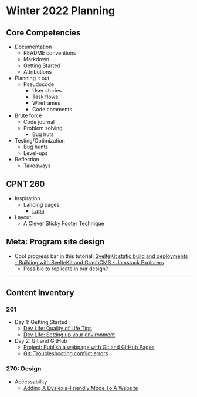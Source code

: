 # Winter 2022 Planning

## Core Competencies
- Documentation
    - README conventions
    - Markdown
    - Getting Started
    - Attributions
- Planning it out
    - Pseudocode
        - User stories
        - Task flows
        - Wireframes
        - Code comments
- Brute force
    - Code journal
    - Problem solving
        - Bug huts
- Testing/Optimization
    - Bug hunts
    - Level-ups
- Reflection 
    - Takeaways

## CPNT 260
- Inspiration
    - Landing pages
        - [Lapa](https://www.lapa.ninja/)
- Layout
    - [A Clever Sticky Footer Technique](https://css-tricks.com/a-clever-sticky-footer-technique/)

## Meta: Program site design
- Cool progress bar in this tutorial: [SvelteKit static build and deployments - Building with SvelteKit and GraphCMS - Jamstack Explorers](https://explorers.netlify.com/learn/building-with-sveltekit-and-graphcms/sveltekit-static-build-and-deployments)
    - Possible to replicate in our design?

---

## Content Inventory
### 201
- Day 1: Getting Started
    - [Dev Life: Quality of Life Tips](https://gist.github.com/acidtone/4d4b28ff04c339695df59f7d075fd4b5)
    - [Dev Life: Setting up your environment](https://gist.github.com/acidtone/1dc8a60c0c3eeadab7a52f4673a168ef)
- Day 2: Git and GitHub
    - [Project: Publish a webpage with Git and GitHub Pages](https://gist.github.com/acidtone/5d45f96bc11fada75038e552f9ba1a5c)
    - [Git: Troubleshooting conflict errors](https://gist.github.com/acidtone/ffb0268f5f717df9631eb0c8b48e97e7)

### 270: Design
- Accessability
    - [Adding A Dyslexia-Friendly Mode To A Website](https://www.smashingmagazine.com/2021/11/dyslexia-friendly-mode-website/?utm_source=puntofisso&utm_medium=email)